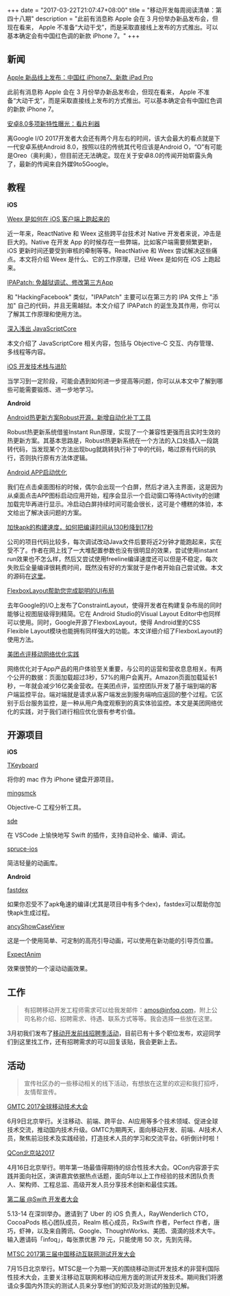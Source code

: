+++
date = "2017-03-22T21:07:47+08:00"
title = "移动开发每周阅读清单：第四十八期"
description = "此前有消息称 Apple 会在 3 月份举办新品发布会，但现在看来， Apple 不准备“大动干戈”，而是采取直接线上发布的方式推出。可以基本确定会有中国红色调的新款 iPhone 7。"
+++


## 新闻

[Apple 新品线上发布：中国红 iPhone7、新款 iPad Pro](http://www.techweb.com.cn/tele/2017-03-21/2503004.shtml)

此前有消息称 Apple 会在 3 月份举办新品发布会，但现在看来， Apple 不准备“大动干戈”，而是采取直接线上发布的方式推出。可以基本确定会有中国红色调的新款 iPhone 7。

[安卓8.0多项新特性曝光：看片利器](http://www.ithome.com/html/android/298418.htm)

离Google I/O 2017开发者大会还有两个月左右的时间，该大会最大的看点就是下一代安卓系统Android 8.0，按照以往的传统其代号应该是Android O，“O”有可能是Oreo（奥利奥），但目前还无法确定。现在关于安卓8.0的传闻开始崭露头角了，最新的传闻来自外媒9to5Google。

## 教程

**iOS**

[Weex 是如何在 iOS 客户端上跑起来的](http://www.jianshu.com/p/41cde2c62b81)

近一年来，ReactNative 和 Weex 这些跨平台技术对 Native 开发者来说，冲击是巨大的。Native 在开发 App 的时候存在一些弊端，比如客户端需要频繁更新，iOS 更新时间还要受到审核的牵制等等。ReactNative 和 Weex 尝试解决这些痛点。本文将介绍 Weex 是什么、它的工作原理，已经 Weex 是如何在 iOS 上跑起来。

[IPAPatch: 免越狱调试、修改第三方App](http://media.weibo.cn/article?id=2309404086977153611942)

和 "HackingFacebook" 类似，"IPAPatch" 主要可以在第三方的 IPA 文件上 "添加" 自己的代码，并且无需越狱。本文介绍了 IPAPatch 的诞生及其作用，你可以了解其工作原理和使用方法。

[深入浅出 JavaScriptCore](http://www.jianshu.com/p/ac534f508fb0)

本文介绍了 JavaScriptCore 相关内容，包括与 Objective-C 交互、内存管理、多线程等内容。

[iOS 开发技术栈与进阶](http://blog.cnbang.net/tech/3354/)

当学习到一定阶段，可能会遇到如何进一步提高等问题，你可以从本文中了解到哪些可能需要锻炼、进一步地学习。

**Android**

[Android热更新方案Robust开源，新增自动化补丁工具](http://tech.meituan.com/android_autopatch.html)

Robust热更新系统借鉴Instant Run原理，实现了一个兼容性更强而且实时生效的热更新方案。其基本思路是，Robust热更新系统在一个方法的入口处插入一段跳转代码，当发现某个方法出现bug就跳转执行补丁中的代码，略过原有代码的执行，否则执行原有方法体逻辑。

[Android APP启动优化](http://wuxiaolong.me/2017/03/13/appStart/)

我们在点击桌面图标的时候，偶尔会出现一个白屏，然后才进入主界面，这是因为从桌面点击APP图标启动应用开始，程序会显示一个启动窗口等待Activity的创建加载完毕再进行显示。冷启动白屏持续时间可能会很长，这可是个槽糕的体验，本文给出了解决该问题的方案。

[加快apk的构建速度，如何把编译时间从130秒降到17秒](http://www.jianshu.com/p/53923d8f241c)

公司的项目代码比较多，每次调试改动Java文件后要将近2分钟才能跑起来，实在受不了。作者在网上找了一大堆配置参数也没有很明显的效果，尝试使用instant run效果也不怎么样，然后又尝试使用freeline编译速度还可以但是不稳定，每次失败后全量编译很耗费时间，既然没有好的方案就于是作者开始自己尝试做。本文的源码在[这里](https://github.com/typ0520/fastdex)。

[FlexboxLayout帮助您完成聪明的UI布局](http://mp.weixin.qq.com/s/w76l1fpbsEyWoowytDj0iw)

去年Google的I/O上发布了ConstraintLayout，使得开发者在构建复杂布局的同时能够让视图层级得到精简。它在 Android Studio的Visual Layout Editor中也同样可以使用。同时，Google开源了FlexboxLayout，使得 Android里的CSS Flexible Layout模块也能拥有同样强大的功能。本文详细介绍了FlexboxLayout的使用方法。

[美团点评移动网络优化实践](http://tech.meituan.com/SharkSDK.html)

网络优化对于App产品的用户体验至关重要，与公司的运营和营收息息相关。有两个公开的数据：页面加载超过3秒，57%的用户会离开。Amazon页面加载延长1秒，一年就会减少16亿美金营收。在美团点评，监控团队开发了基于端到端的客户端监控平台。端对端就是请求从客户端发出到服务端响应返回的整个过程。它区别于后台服务监控，是一种从用户角度观察到的真实体验监控。本文是美团网络优化的实践，对于我们进行相应优化很有参考价值。


## 开源项目

**iOS**

[TKeyboard](https://github.com/music4kid/TKeyboard)

将你的 mac 作为 iPhone 键盘开源项目。

[mingsmck](https://github.com/ming1016/smck)

Objective-C 工程分析工具。

[sde](https://github.com/jinmingjian/sde)

在 VSCode 上愉快地写 Swift 的插件，支持自动补全、编译、调试。

[spruce-ios](https://github.com/willowtreeapps/spruce-ios)

简洁轻量的动画库。



**Android**

[fastdex](https://github.com/typ0520/fastdex)

如果你忍受不了apk龟速的编译(尤其是项目中有多个dex)，fastdex可以帮助你加快apk生成过程。

[ancyShowCaseView](https://github.com/faruktoptas/FancyShowCaseView)

这是一个使用简单、可定制的高亮引导动画，可以使用在新功能的引导页位置。

[ExpectAnim](https://github.com/florent37/ExpectAnim)

效果很赞的一个滚动动画效果。

## 工作

> 有招聘移动开发工程师需求可以给我发邮件：amos@infoq.com，附上公司名称介绍、招聘需求、待遇、联系方式等等。我会选择一些放在这里。

3月初我们发布了[移动开发前线招聘季活动](https://mp.weixin.qq.com/s?__biz=MzA3ODg4MDk0Ng==&mid=2651113136&idx=1&sn=8227a7c540cf1eadcbefd70036f4c8ce)，目前已有十多个职位发布，欢迎同学们到这里找工作，还有招聘需求的可以回复该贴，我会更新上去。

## 活动


> 宣传社区办的一些移动相关的线下活动，有想放在这里的欢迎和我打招呼，友情帮宣传。

[GMTC 2017全球移动技术大会](http://gmtc.geekbang.org/?utm_source=infoq&utm_campaign=bornmobile&utm_medium=wechat)

6月9日北京举行。关注移动、前端、跨平台、AI应用等多个技术领域、促进全球技术交流，推动国内技术升级。GMTC为期两天，面向移动开发、前端、AI技术人员，聚焦前沿技术及实践经验，打造技术人员的学习和交流平台。6折倒计时啦！

[QCon北京站2017](http://2017.qconbeijing.com/)

4月16日北京举行。明年第一场最值得期待的综合性技术大会。QCon内容源于实践并面向社区，演讲嘉宾依据热点话题，面向5年以上工作经验的技术团队负责人、架构师、工程总监、高级开发人员分享技术创新和最佳实践。

[第二届 @Swift 开发者大会](http://www.bagevent.com/event/378252)

5.13-14 在深圳举办。邀请到了 Uber 的 iOS 负责人，RayWenderlich CTO，CocoaPods 核心团队成员，Realm 核心成员，RxSwift 作者，Perfect 作者，唐巧，虾神，以及来自腾讯、Google、ThoughtWorks、美团、滴滴的技术大牛。输入邀请码「infoq」，每张票优惠 79 元，只能使用 50 次，先到先得。

[MTSC 2017第三届中国移动互联网测试开发大会](http://test-china.org/)

7月15日北京举行。MTSC是一个为期一天的围绕移动测试开发技术的非营利国际性技术大会，主要关注移动互联网和移动应用方面的测试开发技术。期间我们将邀请众多国内外顶尖的测试人员来分享他们的知识及对测试的独到见解。